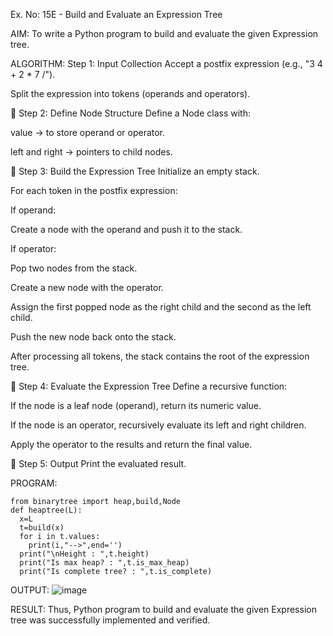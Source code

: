 Ex. No: 15E - Build and Evaluate an Expression Tree

AIM:
To write a Python program to build and evaluate the given Expression tree.

ALGORITHM:
Step 1: Input Collection
Accept a postfix expression (e.g., "3 4 + 2 * 7 /").

Split the expression into tokens (operands and operators).

📌 Step 2: Define Node Structure
Define a Node class with:

value → to store operand or operator.

left and right → pointers to child nodes.

📌 Step 3: Build the Expression Tree
Initialize an empty stack.

For each token in the postfix expression:

If operand:

Create a node with the operand and push it to the stack.

If operator:

Pop two nodes from the stack.

Create a new node with the operator.

Assign the first popped node as the right child and the second as the left child.

Push the new node back onto the stack.

After processing all tokens, the stack contains the root of the expression tree.

📌 Step 4: Evaluate the Expression Tree
Define a recursive function:

If the node is a leaf node (operand), return its numeric value.

If the node is an operator, recursively evaluate its left and right children.

Apply the operator to the results and return the final value.

📌 Step 5: Output
Print the evaluated result.

PROGRAM:
```
from binarytree import heap,build,Node
def heaptree(L):
  x=L
  t=build(x)
  for i in t.values:
    print(i,"-->",end='')
  print("\nHeight : ",t.height)
  print("Is max heap? : ",t.is_max_heap)
  print("Is complete tree? : ",t.is_complete)

```

OUTPUT:
![image](https://github.com/user-attachments/assets/f3c1ed08-664f-4384-bf33-d411f59d674e)

RESULT:
Thus, Python program to build and evaluate the given Expression tree was successfully implemented and verified.

